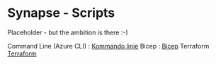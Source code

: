 # Synapse - Scripts

Placeholder - but the ambition is there :-)

Command Line (Azure CLI) : [Kommando linie](Command_Line/README.md)
Bicep : [Bicep](Bicep/README.md)
Terraform [Terraform](Terraform/README.md)